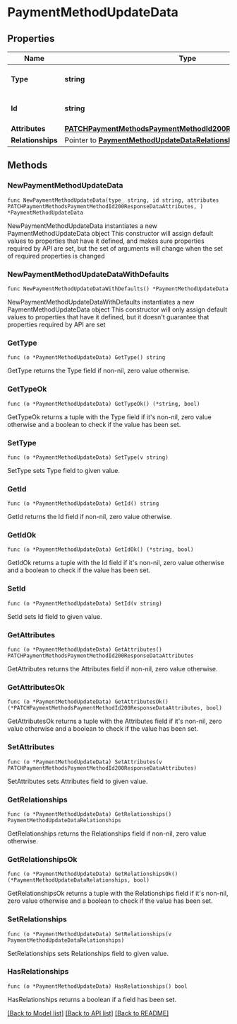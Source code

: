 # PaymentMethodUpdateData

## Properties

Name | Type | Description | Notes
------------ | ------------- | ------------- | -------------
**Type** | **string** | The resource&#39;s type | 
**Id** | **string** | The resource&#39;s id | 
**Attributes** | [**PATCHPaymentMethodsPaymentMethodId200ResponseDataAttributes**](PATCHPaymentMethodsPaymentMethodId200ResponseDataAttributes.md) |  | 
**Relationships** | Pointer to [**PaymentMethodUpdateDataRelationships**](PaymentMethodUpdateDataRelationships.md) |  | [optional] 

## Methods

### NewPaymentMethodUpdateData

`func NewPaymentMethodUpdateData(type_ string, id string, attributes PATCHPaymentMethodsPaymentMethodId200ResponseDataAttributes, ) *PaymentMethodUpdateData`

NewPaymentMethodUpdateData instantiates a new PaymentMethodUpdateData object
This constructor will assign default values to properties that have it defined,
and makes sure properties required by API are set, but the set of arguments
will change when the set of required properties is changed

### NewPaymentMethodUpdateDataWithDefaults

`func NewPaymentMethodUpdateDataWithDefaults() *PaymentMethodUpdateData`

NewPaymentMethodUpdateDataWithDefaults instantiates a new PaymentMethodUpdateData object
This constructor will only assign default values to properties that have it defined,
but it doesn't guarantee that properties required by API are set

### GetType

`func (o *PaymentMethodUpdateData) GetType() string`

GetType returns the Type field if non-nil, zero value otherwise.

### GetTypeOk

`func (o *PaymentMethodUpdateData) GetTypeOk() (*string, bool)`

GetTypeOk returns a tuple with the Type field if it's non-nil, zero value otherwise
and a boolean to check if the value has been set.

### SetType

`func (o *PaymentMethodUpdateData) SetType(v string)`

SetType sets Type field to given value.


### GetId

`func (o *PaymentMethodUpdateData) GetId() string`

GetId returns the Id field if non-nil, zero value otherwise.

### GetIdOk

`func (o *PaymentMethodUpdateData) GetIdOk() (*string, bool)`

GetIdOk returns a tuple with the Id field if it's non-nil, zero value otherwise
and a boolean to check if the value has been set.

### SetId

`func (o *PaymentMethodUpdateData) SetId(v string)`

SetId sets Id field to given value.


### GetAttributes

`func (o *PaymentMethodUpdateData) GetAttributes() PATCHPaymentMethodsPaymentMethodId200ResponseDataAttributes`

GetAttributes returns the Attributes field if non-nil, zero value otherwise.

### GetAttributesOk

`func (o *PaymentMethodUpdateData) GetAttributesOk() (*PATCHPaymentMethodsPaymentMethodId200ResponseDataAttributes, bool)`

GetAttributesOk returns a tuple with the Attributes field if it's non-nil, zero value otherwise
and a boolean to check if the value has been set.

### SetAttributes

`func (o *PaymentMethodUpdateData) SetAttributes(v PATCHPaymentMethodsPaymentMethodId200ResponseDataAttributes)`

SetAttributes sets Attributes field to given value.


### GetRelationships

`func (o *PaymentMethodUpdateData) GetRelationships() PaymentMethodUpdateDataRelationships`

GetRelationships returns the Relationships field if non-nil, zero value otherwise.

### GetRelationshipsOk

`func (o *PaymentMethodUpdateData) GetRelationshipsOk() (*PaymentMethodUpdateDataRelationships, bool)`

GetRelationshipsOk returns a tuple with the Relationships field if it's non-nil, zero value otherwise
and a boolean to check if the value has been set.

### SetRelationships

`func (o *PaymentMethodUpdateData) SetRelationships(v PaymentMethodUpdateDataRelationships)`

SetRelationships sets Relationships field to given value.

### HasRelationships

`func (o *PaymentMethodUpdateData) HasRelationships() bool`

HasRelationships returns a boolean if a field has been set.


[[Back to Model list]](../README.md#documentation-for-models) [[Back to API list]](../README.md#documentation-for-api-endpoints) [[Back to README]](../README.md)


